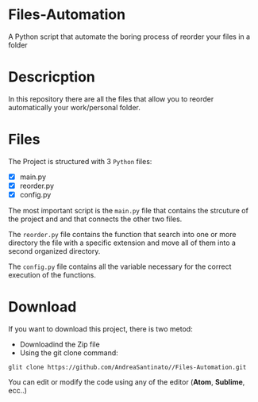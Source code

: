 # Files-Automation
A Python script that automate the boring process of reorder your files in a folder 

# Descricption

In this repository there are all the files that allow you to reorder automatically your work/personal folder.

# Files

The Project is structured with 3 `Python` files:

- [x] main.py
- [x] reorder.py
- [x] config.py

The most important script is the `main.py` file that contains the strcuture of the project and and that connects the other two files.

The `reorder.py` file contains the function that search into one or more directory the file with a specific extension and move all of them into a second organized directory.

The `config.py` file contains all the variable necessary for the correct execution of the functions.

# Download

If you want to download this project, there is two metod:
 - Downloadind the Zip file
 - Using the git clone command:
 
 `glit clone https://github.com/AndreaSantinato//Files-Automation.git`
 
 You can edit or modify the code using any of the editor (**Atom**, **Sublime**, ecc..)
